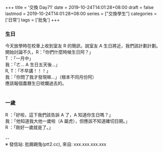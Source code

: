 +++
title = '交換 Day71'
date = 2019-10-24T14:01:28+08:00
draft = false
lastmod = 2019-10-24T14:01:28+08:00
series = ["交換學生"]
categories = ['日常']
tags = ['批兔']
+++
### 生日 
今天放學時在校車上收到室友 R 的簡訊，說室友 A 生日將近，我們該計劃計劃。<br>
開始討論不久，R：「你們什麼時候生日阿？」<br>
T ：「一月中」<br>
我：「ㄜ... A 生日五天後...」<br>
R, T：「不早講！！！」<br>
我：「你問了我才發現嘛...」（根本不同月份阿）<br>
應該報個農曆生日唬爛過去的。<br>
<br>
### 一歲 
R ：「好啦，這下我們該告訴 A 了，A 知道你生日嗎？」<br>
我：「他知道我大他一歲啦（A 屬虎），但應該不知道確切日期。」<br>
R ：「剛好一歲就是了。」<br>
<br>
--<br>
※ 發信站: 批踢踢兔(ptt2.cc), 來自: xxx.xxx.xxx.xxx<br>
